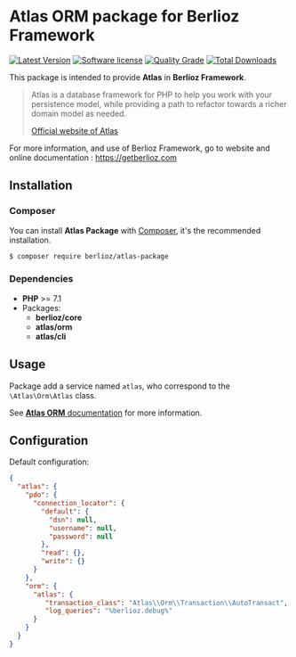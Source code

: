 # Atlas ORM package for Berlioz Framework

[![Latest Version](https://img.shields.io/packagist/v/berlioz/atlas-package.svg?style=flat-square)](https://github.com/BerliozFramework/AtlasPackage/releases)
[![Software license](https://img.shields.io/github/license/BerliozFramework/AtlasPackage.svg?style=flat-square)](https://github.com/BerliozFramework/AtlasPackage/blob/1.x/LICENSE)
[![Quality Grade](https://img.shields.io/codacy/grade/a9ede0ed09604616b38e78cbde18f2fe/1.x.svg?style=flat-square)](https://www.codacy.com/manual/BerliozFramework/AtlasPackage)
[![Total Downloads](https://img.shields.io/packagist/dt/berlioz/atlas-package.svg?style=flat-square)](https://packagist.org/packages/berlioz/atlas-package)

This package is intended to provide **Atlas** in **Berlioz Framework**.

> Atlas is a database framework for PHP to help you work with your persistence model, while providing a path to refactor towards a richer domain model as needed.
> 
> [Official website of Atlas](http://atlasphp.io/)

For more information, and use of Berlioz Framework, go to website and online documentation :
https://getberlioz.com

## Installation

### Composer

You can install **Atlas Package** with [Composer](https://getcomposer.org/), it's the recommended installation.

```bash
$ composer require berlioz/atlas-package
```

### Dependencies

* **PHP** >= 7.1
* Packages:
  * **berlioz/core**
  * **atlas/orm**
  * **atlas/cli**


## Usage

Package add a service named `atlas`, who correspond to the `\Atlas\Orm\Atlas` class.

See [**Atlas ORM** documentation](http://atlasphp.io/) for more information.


## Configuration

Default configuration:
```json
{
  "atlas": {
    "pdo": {
      "connection_locator": {
        "default": {
          "dsn": null,
          "username": null,
          "password": null
        },
        "read": {},
        "write": {}
      }
    },
    "orm": {
      "atlas": {
         "transaction_class": "Atlas\\Orm\\Transaction\\AutoTransact",
         "log_queries": "%berlioz.debug%"
      }
    }
  }
}
```